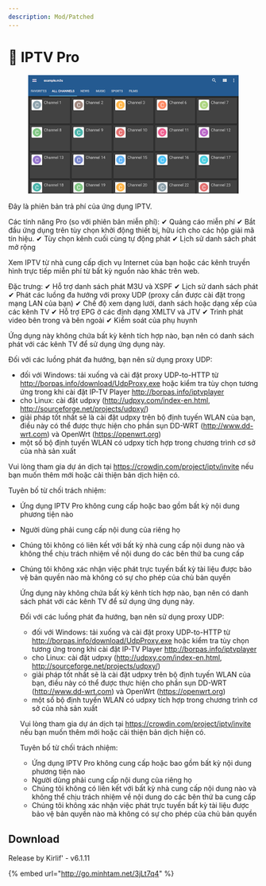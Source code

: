 ```yaml
---
description: Mod/Patched
---
```


# 🔵 IPTV Pro

<figure><img src="../.gitbook/assets/image (2).png" alt=""><figcaption></figcaption></figure>

Đây là phiên bản trả phí của ứng dụng IPTV.

Các tính năng Pro (so với phiên bản miễn phí): ✔ Quảng cáo miễn phí ✔ Bắt đầu ứng dụng trên tùy chọn khởi động thiết bị, hữu ích cho các hộp giải mã tín hiệu. ✔ Tùy chọn kênh cuối cùng tự động phát ✔ Lịch sử danh sách phát mở rộng

Xem IPTV từ nhà cung cấp dịch vụ Internet của bạn hoặc các kênh truyền hình trực tiếp miễn phí từ bất kỳ nguồn nào khác trên web.

Đặc trưng: ✔ Hỗ trợ danh sách phát M3U và XSPF ✔ Lịch sử danh sách phát ✔ Phát các luồng đa hướng với proxy UDP (proxy cần được cài đặt trong mạng LAN của bạn) ✔ Chế độ xem dạng lưới, danh sách hoặc dạng xếp của các kênh TV ✔ Hỗ trợ EPG ở các định dạng XMLTV và JTV ✔ Trình phát video bên trong và bên ngoài ✔ Kiểm soát của phụ huynh

Ứng dụng này không chứa bất kỳ kênh tích hợp nào, bạn nên có danh sách phát với các kênh TV để sử dụng ứng dụng này.

Đối với các luồng phát đa hướng, bạn nên sử dụng proxy UDP:

* đối với Windows: tải xuống và cài đặt proxy UDP-to-HTTP từ http://borpas.info/download/UdpProxy.exe hoặc kiểm tra tùy chọn tương ứng trong khi cài đặt IP-TV Player http://borpas.info/iptvplayer
* cho Linux: cài đặt udpxy (http://udpxy.com/index-en.html, http://sourceforge.net/projects/udpxy/)
* giải pháp tốt nhất sẽ là cài đặt udpxy trên bộ định tuyến WLAN của bạn, điều này có thể được thực hiện cho phần sụn DD-WRT (http://www.dd-wrt.com) và OpenWrt (https://openwrt.org)
* một số bộ định tuyến WLAN có udpxy tích hợp trong chương trình cơ sở của nhà sản xuất

Vui lòng tham gia dự án dịch tại https://crowdin.com/project/iptv/invite nếu bạn muốn thêm mới hoặc cải thiện bản dịch hiện có.

Tuyên bố từ chối trách nhiệm:

* Ứng dụng IPTV Pro không cung cấp hoặc bao gồm bất kỳ nội dung phương tiện nào
* Người dùng phải cung cấp nội dung của riêng họ
* Chúng tôi không có liên kết với bất kỳ nhà cung cấp nội dung nào và không thể chịu trách nhiệm về nội dung do các bên thứ ba cung cấp
*   Chúng tôi không xác nhận việc phát trực tuyến bất kỳ tài liệu được bảo vệ bản quyền nào mà không có sự cho phép của chủ bản quyền

    Ứng dụng này không chứa bất kỳ kênh tích hợp nào, bạn nên có danh sách phát với các kênh TV để sử dụng ứng dụng này.

    Đối với các luồng phát đa hướng, bạn nên sử dụng proxy UDP:

    * đối với Windows: tải xuống và cài đặt proxy UDP-to-HTTP từ http://borpas.info/download/UdpProxy.exe hoặc kiểm tra tùy chọn tương ứng trong khi cài đặt IP-TV Player http://borpas.info/iptvplayer
    * cho Linux: cài đặt udpxy (http://udpxy.com/index-en.html, http://sourceforge.net/projects/udpxy/)
    * giải pháp tốt nhất sẽ là cài đặt udpxy trên bộ định tuyến WLAN của bạn, điều này có thể được thực hiện cho phần sụn DD-WRT (http://www.dd-wrt.com) và OpenWrt (https://openwrt.org)
    * một số bộ định tuyến WLAN có udpxy tích hợp trong chương trình cơ sở của nhà sản xuất

    Vui lòng tham gia dự án dịch tại https://crowdin.com/project/iptv/invite nếu bạn muốn thêm mới hoặc cải thiện bản dịch hiện có.

    Tuyên bố từ chối trách nhiệm:

    * Ứng dụng IPTV Pro không cung cấp hoặc bao gồm bất kỳ nội dung phương tiện nào
    * Người dùng phải cung cấp nội dung của riêng họ
    * Chúng tôi không có liên kết với bất kỳ nhà cung cấp nội dung nào và không thể chịu trách nhiệm về nội dung do các bên thứ ba cung cấp
    * Chúng tôi không xác nhận việc phát trực tuyến bất kỳ tài liệu được bảo vệ bản quyền nào mà không có sự cho phép của chủ bản quyền

## Download

Release by Kirlif' - v6.1.11

{% embed url="http://go.minhtam.net/3jLt7q4" %}
